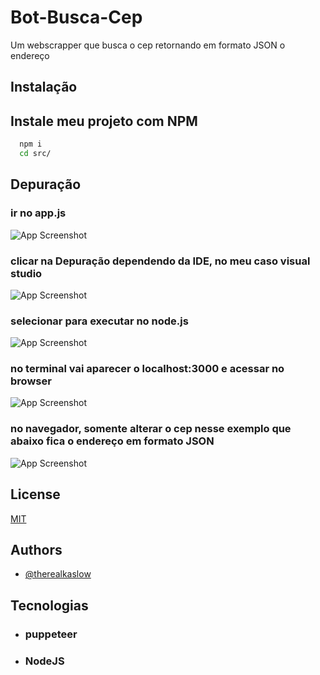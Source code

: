 
# Bot-Busca-Cep


Um webscrapper que busca o cep retornando em formato JSON o endereço

## Instalação


## Instale meu projeto com NPM



```bash
  npm i
  cd src/
```
    
## Depuração

### ir no app.js

![App Screenshot](https://i.imgur.com/QWUHiUA.png)

### clicar na Depuração dependendo da IDE, no meu caso visual studio

![App Screenshot](https://i.imgur.com/aop8s2W.png)

### selecionar para executar no node.js

![App Screenshot](https://i.imgur.com/juMF0hN.png)

### no terminal vai aparecer o localhost:3000 e acessar no browser

![App Screenshot](https://i.imgur.com/IHG3CzH.png)

### no navegador, somente alterar o cep nesse exemplo que abaixo fica o endereço em formato JSON

![App Screenshot](https://i.imgur.com/POO7wkC.png)


## License

[MIT](https://choosealicense.com/licenses/mit/)


## Authors

- [@therealkaslow](https://github.com/therealkaslow)


## Tecnologias


- ### puppeteer
- ### NodeJS

